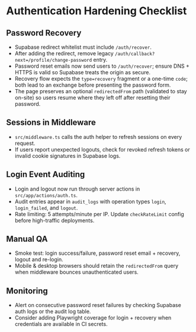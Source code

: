 # Authentication Hardening Checklist

## Password Recovery
- Supabase redirect whitelist must include `/auth/recover`.
- After adding the redirect, remove legacy `/auth/callback?next=/profile/change-password` entry.
- Password reset emails now send users to `/auth/recover`; ensure DNS + HTTPS is valid so Supabase treats the origin as secure.
- Recovery flow expects the `type=recovery` fragment or a one-time `code`; both lead to an exchange before presenting the password form.
- The page preserves an optional `redirectedFrom` path (validated to stay on-site) so users resume where they left off after resetting their password.

## Sessions in Middleware
- `src/middleware.ts` calls the auth helper to refresh sessions on every request.
- If users report unexpected logouts, check for revoked refresh tokens or invalid cookie signatures in Supabase logs.

## Login Event Auditing
- Login and logout now run through server actions in `src/app/actions/auth.ts`.
- Audit entries appear in `audit_logs` with operation types `login`, `login_failed`, and `logout`.
- Rate limiting: 5 attempts/minute per IP. Update `checkRateLimit` config before high-traffic deployments.

## Manual QA
- Smoke test: login success/failure, password reset email + recovery, logout and re-login.
- Mobile & desktop browsers should retain the `redirectedFrom` query when middleware bounces unauthenticated users.

## Monitoring
- Alert on consecutive password reset failures by checking Supabase auth logs or the audit log table.
- Consider adding Playwright coverage for login + recovery when credentials are available in CI secrets.
